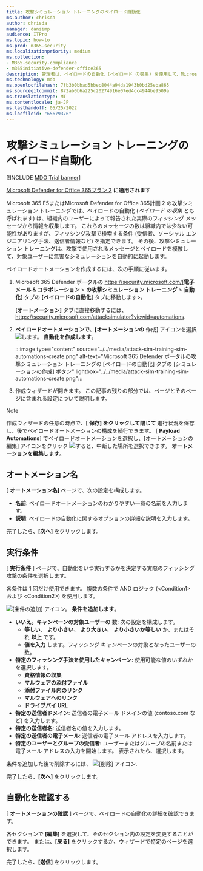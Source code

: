 ```yaml
---
title: 攻撃シミュレーション トレーニングのペイロード自動化
ms.author: chrisda
author: chrisda
manager: dansimp
audience: ITPro
ms.topic: how-to
ms.prod: m365-security
ms.localizationpriority: medium
ms.collection:
- M365-security-compliance
- m365initiative-defender-office365
description: 管理者は、ペイロードの自動化 (ペイロード の収集) を使用して、Microsoft Defender for Office 365プラン 2 で攻撃シミュレーション トレーニングの自動シミュレーションを収集して起動する方法を学習できます。
ms.technology: mdo
ms.openlocfilehash: 7fb3b0bbad5bbec8044a94da1943b0bd25eba865
ms.sourcegitcommit: 872ab0b6a225c20274916e07ed4cc4944be9509a
ms.translationtype: MT
ms.contentlocale: ja-JP
ms.lasthandoff: 05/25/2022
ms.locfileid: "65679376"
---
```

# <a name="payload-automations-for-attack-simulation-training"></a>攻撃シミュレーション トレーニングのペイロード自動化

[!INCLUDE [MDO Trial banner](../includes/mdo-trial-banner.md)]

[Microsoft Defender for Office 365プラン 2](defender-for-office-365.md) **に適用されます**

Microsoft 365 E5またはMicrosoft Defender for Office 365計画 2 の攻撃シミュレーション トレーニングでは、ペイロードの自動化 (_ペイロード の収集_ とも呼ばれます) は、組織内のユーザーによって報告された実際のフィッシング メッセージから情報を収集します。 これらのメッセージの数は組織内では少ない可能性がありますが、フィッシング攻撃で検索する条件 (受信者、ソーシャル エンジニアリング手法、送信者情報など) を指定できます。 その後、攻撃シミュレーション トレーニングは、攻撃で使用されるメッセージとペイロードを模倣して、対象ユーザーに無害なシミュレーションを自動的に起動します。

ペイロードオートメーションを作成するには、次の手順に従います。

1. Microsoft 365 Defender ポータルの <https://security.microsoft.com/>[**電子メール & コラボレーション** \> **の攻撃シミュレーション トレーニング** \> **自動化**] タブの **[ペイロードの自動化**] タブに移動します\>。

   **[オートメーション]** タブに直接移動するには、 <https://security.microsoft.com/attacksimulator?viewid=automations>.

2. **ペイロードオートメーションで、[オートメーションの** 作成] アイコンを選択![します。](../../media/m365-cc-sc-create-icon.png) **自動化を作成します**。

   :::image type="content" source="../../media/attack-sim-training-sim-automations-create.png" alt-text="Microsoft 365 Defender ポータルの攻撃シミュレーション トレーニングの [ペイロードの自動化] タブの [シミュレーションの作成] ボタン" lightbox="../../media/attack-sim-training-sim-automations-create.png":::

3. 作成ウィザードが開きます。 この記事の残りの部分では、ページとそのページに含まれる設定について説明します。

> [!NOTE]
> 作成ウィザードの任意の時点で、[ **保存] をクリックして閉じて** 進行状況を保存し、後でペイロードオートメーションの構成を続行できます。 [ **Payload Automations**] でペイロードオートメーションを選択し、[オートメーションの編集] アイコンをクリック ![すると、中断した場所を選択できます。](../../media/m365-cc-sc-edit-icon.png) **オートメーションを編集します**。

## <a name="automation-name"></a>オートメーション名

[ **オートメーション名]** ページで、次の設定を構成します。

- **名前**: ペイロードオートメーションのわかりやすい一意の名前を入力します。
- **説明**: ペイロードの自動化に関するオプションの詳細な説明を入力します。

完了したら、**[次へ]** をクリックします。

## <a name="run-conditions"></a>実行条件

[ **実行条件** ] ページで、自動化をいつ実行するかを決定する実際のフィッシング攻撃の条件を選択します。

各条件は 1 回だけ使用できます。 複数の条件で AND ロジック (\<Condition1\> および \<Condition2\>) を使用します。

![[条件の追加] アイコン。](../../media/m365-cc-sc-create-icon.png) **条件を追加します**。

- **いいえ。キャンペーンの対象ユーザーの** 数: 次の設定を構成します。
  - **等しい**、 **より小さい**、 **より大きい**、 **より小さいか等しい** か、またはそれ **以上** です。
  - **値を入力** します。フィッシング キャンペーンの対象となったユーザーの数。
- **特定のフィッシング手法を使用したキャンペーン**: 使用可能な値のいずれかを選択します。
  - **資格情報の収集**
  - **マルウェアの添付ファイル**
  - **添付ファイル内のリンク**
  - **マルウェアへのリンク**
  - **ドライブバイ URL**
- **特定の送信者ドメイン**: 送信者の電子メール ドメインの値 (contoso.com など) を入力します。
- **特定の送信者名**: 送信者名の値を入力します。
- **特定の送信者の電子メール**: 送信者の電子メール アドレスを入力します。
- **特定のユーザーとグループの受信者**: ユーザーまたはグループの名前または電子メール アドレスの入力を開始します。 表示されたら、選択します。

条件を追加した後で削除するには、 ![[削除] アイコン](../../media/m365-cc-sc-delete-icon.png).

完了したら、**[次へ]** をクリックします。

## <a name="review-automation"></a>自動化を確認する

[ **オートメーションの確認** ] ページで、ペイロードの自動化の詳細を確認できます。

各セクションで **[編集]** を選択して、そのセクション内の設定を変更することができます。 または、**[戻る]** をクリックするか、ウィザードで特定のページを選択します。

完了したら、**[送信]** をクリックします。
